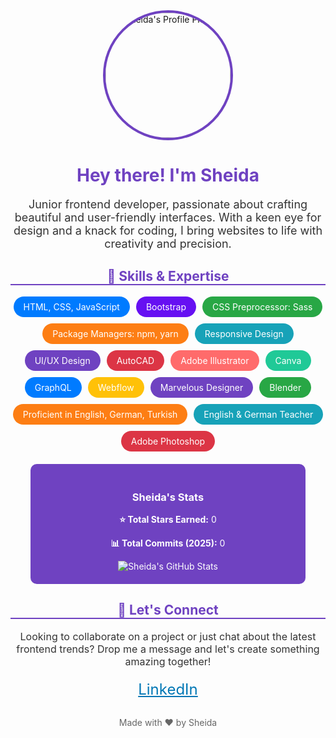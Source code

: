 <div align="center">
  <img src="https://avatars.githubusercontent.com/u/sheidamht" alt="Sheida's Profile Picture" width="200" height="200" style="border-radius: 50%; border: 4px solid #6f42c1;">

  <h1 style="color: #6f42c1;">Hey there! I'm Sheida</h1>
  <p style="font-size: 18px; color: #333; max-width: 600px; margin: 0 auto;">
    Junior frontend developer, passionate about crafting beautiful and user-friendly interfaces. With a keen eye for design and a knack for coding, I bring websites to life with creativity and precision.
  </p>

  <h2 style="color: #6f42c1; border-bottom: 2px solid #6f42c1;">🚀 Skills & Expertise</h2>
  <div style="display: flex; flex-wrap: wrap; justify-content: center; gap: 10px; max-width: 800px; margin: 0 auto;">
    <span style="background: #007bff; color: white; padding: 8px 16px; border-radius: 20px;">HTML, CSS, JavaScript</span>
    <span style="background: #6610f2; color: white; padding: 8px 16px; border-radius: 20px;">Bootstrap</span>
    <span style="background: #28a745; color: white; padding: 8px 16px; border-radius: 20px;">CSS Preprocessor: Sass</span>
    <span style="background: #fd7e14; color: white; padding: 8px 16px; border-radius: 20px;">Package Managers: npm, yarn</span>
    <span style="background: #17a2b8; color: white; padding: 8px 16px; border-radius: 20px;">Responsive Design</span>
    <span style="background: #6f42c1; color: white; padding: 8px 16px; border-radius: 20px;">UI/UX Design</span>
    <span style="background: #dc3545; color: white; padding: 8px 16px; border-radius: 20px;">AutoCAD</span>
    <span style="background: #ff6b6b; color: white; padding: 8px 16px; border-radius: 20px;">Adobe Illustrator</span>
    <span style="background: #20c997; color: white; padding: 8px 16px; border-radius: 20px;">Canva</span>
    <span style="background: #007bff; color: white; padding: 8px 16px; border-radius: 20px;">GraphQL</span>
    <span style="background: #ffc107; color: white; padding: 8px 16px; border-radius: 20px;">Webflow</span>
    <span style="background: #6f42c1; color: white; padding: 8px 16px; border-radius: 20px;">Marvelous Designer</span>
    <span style="background: #28a745; color: white; padding: 8px 16px; border-radius: 20px;">Blender</span>
    <span style="background: #fd7e14; color: white; padding: 8px 16px; border-radius: 20px;">Proficient in English, German, Turkish</span>
    <span style="background: #17a2b8; color: white; padding: 8px 16px; border-radius: 20px;">English & German Teacher</span>
    <span style="background: #dc3545; color: white; padding: 8px 16px; border-radius: 20px;">Adobe Photoshop</span>
  </div>

  <div style="background: #6f42c1; color: white; padding: 20px; border-radius: 10px; max-width: 400px; margin: 20px auto; text-align: center;">
    <h3>Sheida's Stats</h3>
    <p><strong>⭐ Total Stars Earned:</strong> 0</p>
    <p><strong>📊 Total Commits (2025):</strong> 0</p>
    <img src="https://github-readme-stats.vercel.app/api?username=sheidamht&show_icons=true&theme=radical" alt="Sheida's GitHub Stats" />
  </div>

  <h2 style="color: #6f42c1; border-bottom: 2px solid #6f42c1;">💖 Let's Connect</h2>
  <p style="font-size: 16px; color: #333; max-width: 600px; margin: 0 auto; text-align: center;">
    Looking to collaborate on a project or just chat about the latest frontend trends? Drop me a message and let's create something amazing together!
  </p>

  <div style="display: flex; justify-content: center; gap: 20px; margin-top: 20px;">
    <a href="https://linkedin.com/in/sheidamht" style="color: #0077b5; font-size: 24px;">LinkedIn</a>
  </div>

  <p style="text-align: center; color: #666; margin-top: 30px;">Made with ❤️ by Sheida</p>
</div>
